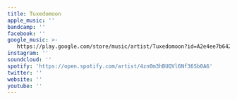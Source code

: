 ```yaml
---
title: Tuxedomoon
apple_music: ''
bandcamp: ''
facebook: ''
google_music: >-
   https://play.google.com/store/music/artist/Tuxedomoon?id=A2e4ee7b642g7ngx6nsy5mllvga
instagram: ''
soundcloud: ''
spotify: 'https://open.spotify.com/artist/4zn0m3hBUQVl6Nf36Sb0A6'
twitter: ''
website: ''
youtube: ''
---
```

